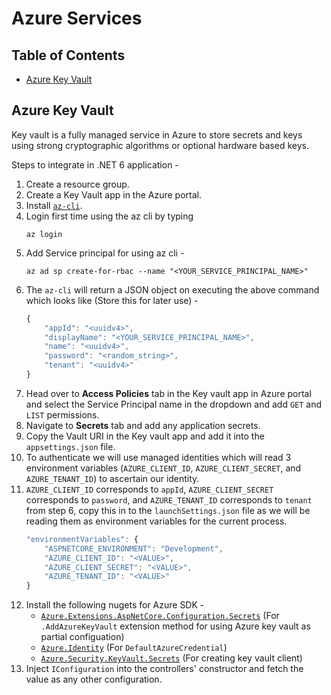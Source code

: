 # Azure Services

## Table of Contents
- [Azure Key Vault](#azure-key-vault)

## Azure Key Vault

Key vault is a fully managed service in Azure to store secrets and keys using strong cryptographic algorithms or optional hardware based keys.

Steps to integrate in .NET 6 application -
1. Create a resource group.
2. Create a Key Vault app in the Azure portal.
3. Install [`az-cli`](https://docs.microsoft.com/en-us/cli/azure/install-azure-cli).
4. Login first time using the az cli by typing 
    ```
    az login
    ```
5. Add Service principal for using az cli - 
    ```
    az ad sp create-for-rbac --name "<YOUR_SERVICE_PRINCIPAL_NAME>"
    ```
6. The `az-cli` will return a JSON object on executing the above command which looks like (Store this for later use) -
    ```javascript
    {
        "appId": "<uuidv4>",
        "displayName": "<YOUR_SERVICE_PRINCIPAL_NAME>",
        "name": "<uuidv4>",
        "password": "<random_string>",
        "tenant": "<uuidv4>"
    }
    ```
7. Head over to **Access Policies** tab in the Key vault app in Azure portal and select the Service Principal name in the dropdown and add `GET` and `LIST` permissions.
8. Navigate to **Secrets** tab and add any application secrets.
9. Copy the Vault URI in the Key vault app and add it into the `appsettings.json` file.
10. To authenticate we will use managed identities which will read 3 environment variables (`AZURE_CLIENT_ID`, `AZURE_CLIENT_SECRET`, and `AZURE_TENANT_ID`) to ascertain our identity.
11. `AZURE_CLIENT_ID` corresponds to `appId`, `AZURE_CLIENT_SECRET` corresponds to `password`, and `AZURE_TENANT_ID` corresponds to `tenant` from step 6, copy this in to the `launchSettings.json` file as we will be reading them as environment variables for the current process.
    ```javascript
    "environmentVariables": {
        "ASPNETCORE_ENVIRONMENT": "Development",
        "AZURE_CLIENT_ID": "<VALUE>",
        "AZURE_CLIENT_SECRET": "<VALUE>",
        "AZURE_TENANT_ID": "<VALUE>"
    }
    ```
12. Install the following nugets for Azure SDK -
    - [`Azure.Extensions.AspNetCore.Configuration.Secrets`](https://www.nuget.org/packages/Azure.Extensions.AspNetCore.Configuration.Secrets) (For `.AddAzureKeyVault` extension method for using Azure key vault as partial configuation)
    - [`Azure.Identity`](https://www.nuget.org/packages/Azure.Identity/) (For `DefaultAzureCredential`)
    - [`Azure.Security.KeyVault.Secrets`](https://www.nuget.org/packages/Azure.Security.KeyVault.Secrets/) (For creating key vault client)
13. Inject `IConfiguration` into the controllers' constructor and fetch the value as any other configuration.